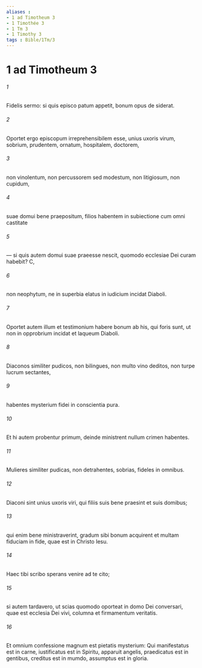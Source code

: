 ```yaml
---
aliases : 
- 1 ad Timotheum 3
- 1 Timothée 3
- 1 Tm 3
- 1 Timothy 3
tags : Bible/1Tm/3
---
```


# 1 ad Timotheum 3

###### 1
Fidelis sermo: si quis episco patum appetit, bonum opus de siderat. 
###### 2
Oportet ergo episcopum irreprehensibilem esse, unius uxoris virum, sobrium, prudentem, ornatum, hospitalem, doctorem, 
###### 3
non vinolentum, non percussorem sed modestum, non litigiosum, non cupidum, 
###### 4
suae domui bene praepositum, filios habentem in subiectione cum omni castitate 
###### 5
— si quis autem domui suae praeesse nescit, quomodo ecclesiae Dei curam habebit? C, 
###### 6
non neophytum, ne in superbia elatus in iudicium incidat Diaboli. 
###### 7
Oportet autem illum et testimonium habere bonum ab his, qui foris sunt, ut non in opprobrium incidat et laqueum Diaboli.
###### 8
Diaconos similiter pudicos, non bilingues, non multo vino deditos, non turpe lucrum sectantes, 
###### 9
habentes mysterium fidei in conscientia pura. 
###### 10
Et hi autem probentur primum, deinde ministrent nullum crimen habentes. 
###### 11
Mulieres similiter pudicas, non detrahentes, sobrias, fideles in omnibus. 
###### 12
Diaconi sint unius uxoris viri, qui filiis suis bene praesint et suis domibus; 
###### 13
qui enim bene ministraverint, gradum sibi bonum acquirent et multam fiduciam in fide, quae est in Christo Iesu.
###### 14
Haec tibi scribo sperans venire ad te cito; 
###### 15
si autem tardavero, ut scias quomodo oporteat in domo Dei conversari, quae est ecclesia Dei vivi, columna et firmamentum veritatis. 
###### 16
Et omnium confessione magnum est pietatis mysterium: Qui manifestatus est in carne, iustificatus est in Spiritu, apparuit angelis, praedicatus est in gentibus, creditus est in mumdo, assumptus est in gloria.
